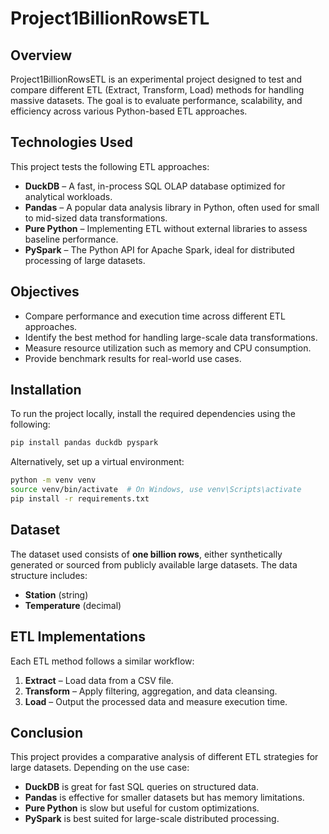 # Project1BillionRowsETL

## Overview
Project1BillionRowsETL is an experimental project designed to test and compare different ETL (Extract, Transform, Load) methods for handling massive datasets. The goal is to evaluate performance, scalability, and efficiency across various Python-based ETL approaches.

## Technologies Used
This project tests the following ETL approaches:

- **DuckDB** – A fast, in-process SQL OLAP database optimized for analytical workloads.
- **Pandas** – A popular data analysis library in Python, often used for small to mid-sized data transformations.
- **Pure Python** – Implementing ETL without external libraries to assess baseline performance.
- **PySpark** – The Python API for Apache Spark, ideal for distributed processing of large datasets.

## Objectives
- Compare performance and execution time across different ETL approaches.
- Identify the best method for handling large-scale data transformations.
- Measure resource utilization such as memory and CPU consumption.
- Provide benchmark results for real-world use cases.

## Installation
To run the project locally, install the required dependencies using the following:

```bash
pip install pandas duckdb pyspark
```

Alternatively, set up a virtual environment:

```bash
python -m venv venv
source venv/bin/activate  # On Windows, use venv\Scripts\activate
pip install -r requirements.txt
```

## Dataset
The dataset used consists of **one billion rows**, either synthetically generated or sourced from publicly available large datasets. The data structure includes:

- **Station** (string)
- **Temperature** (decimal)

## ETL Implementations
Each ETL method follows a similar workflow:
1. **Extract** – Load data from a CSV file.
2. **Transform** – Apply filtering, aggregation, and data cleansing.
3. **Load** – Output the processed data and measure execution time.


## Conclusion
This project provides a comparative analysis of different ETL strategies for large datasets. Depending on the use case:
- **DuckDB** is great for fast SQL queries on structured data.
- **Pandas** is effective for smaller datasets but has memory limitations.
- **Pure Python** is slow but useful for custom optimizations.
- **PySpark** is best suited for large-scale distributed processing.

